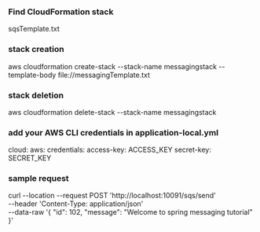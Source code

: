 ### Find CloudFormation stack
sqsTemplate.txt

### stack creation
aws cloudformation create-stack --stack-name messagingstack --template-body file://messagingTemplate.txt

### stack deletion
aws cloudformation delete-stack --stack-name messagingstack

### add your AWS CLI credentials in application-local.yml
cloud:
  aws:
    credentials:
      access-key: ACCESS_KEY
      secret-key: SECRET_KEY
      
### sample request
curl --location --request POST 'http://localhost:10091/sqs/send' \
--header 'Content-Type: application/json' \
--data-raw '{
    "id": 102,
    "message": "Welcome to spring messaging tutorial"
}'